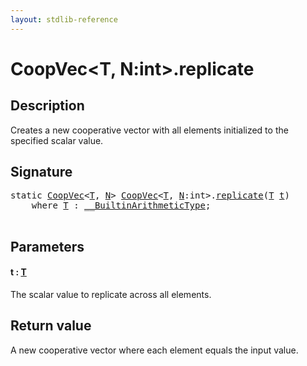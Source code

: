 ```yaml
---
layout: stdlib-reference
---
```


# CoopVec\<T, N:int\>\.replicate

## Description

Creates a new cooperative vector with all elements initialized to the specified scalar value.



## Signature 

<pre>
<span class='code_keyword'>static</span> <a href="../types/coopvec-04/index" class="code_type">CoopVec</a>&lt;<a href="../types/coopvec-04/index#typeparam-T" class="code_type">T</a>, <a href="../types/coopvec-04/index#decl-N" class="code_var">N</a>&gt; <a href="../types/coopvec-04/index" class="code_type">CoopVec</a>&lt;<a href="../types/coopvec-04/index#typeparam-T" class="code_type">T</a>, <a href="../types/coopvec-04/index#decl-N" class="code_var">N</a>:<span class="code_keyword">int</span>&gt;.<a href="replicate">replicate</a>(<a href="../types/coopvec-04/index#typeparam-T" class="code_type">T</a> <a href="replicate#decl-t" class="code_param">t</a>)
    <span class='code_keyword'>where</span> <a href="../types/coopvec-04/index#typeparam-T" class="code_type">T</a> : <a href="../interfaces/0_builtinarithmetictype-029j/index" class="code_type">__BuiltinArithmeticType</a>;

</pre>

## Parameters

####  <a id="decl-t"></a>t  : [T](../types/coopvec-04/index#typeparam-T)
The scalar value to replicate across all elements.


## Return value
A new cooperative vector where each element equals the input value.


